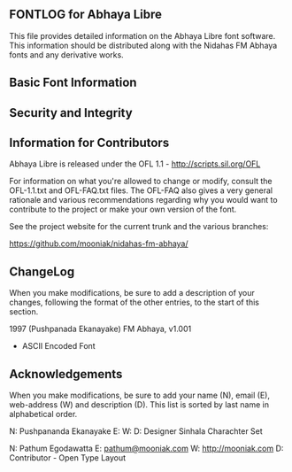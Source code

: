 FONTLOG for Abhaya Libre
-------------------

This file provides detailed information on the Abhaya Libre font software.
This information should be distributed along with the Nidahas FM Abhaya fonts
and any derivative works.


Basic Font Information
--------------------------



Security and Integrity
-------------------------



Information for Contributors
------------------------------

Abhaya Libre is released under the OFL 1.1 - http://scripts.sil.org/OFL

For information on what you're allowed to change or modify, consult the
OFL-1.1.txt and OFL-FAQ.txt files. The OFL-FAQ also gives a very general
rationale and various recommendations regarding why you would want to
contribute to the project or make your own version of the font.

See the project website for the current trunk and the various branches:

https://github.com/mooniak/nidahas-fm-abhaya/


ChangeLog
----------

When you make modifications, be sure to add a description of your changes,
following the format of the other entries, to the start of this section.

1997 (Pushpanada Ekanayake) FM Abhaya, v1.001
- ASCII Encoded Font



Acknowledgements
-------------------------

When you make modifications, be sure to add your name (N), email (E),
web-address (W) and description (D). This list is sorted by last name in
alphabetical order.

N: Pushpananda Ekanayake
E: 
W: 
D: Designer Sinhala Charachter Set

N: Pathum Egodawatta
E: pathum@mooniak.com
W: http://mooniak.com
D: Contributor - Open Type Layout
